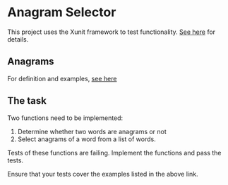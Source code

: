 # Anagram Selector

This project uses the Xunit framework to test functionality.
[See here](https://docs.microsoft.com/en-us/dotnet/core/testing/unit-testing-with-dotnet-test)
for details.

## Anagrams

For definition and examples, [see here](https://en.wikipedia.org/wiki/Anagram)

## The task

Two functions need to be implemented:

1. Determine whether two words are anagrams or not
1. Select anagrams of a word from a list of words.

Tests of these functions are failing. Implement the functions and pass the tests.

Ensure that your tests cover the examples listed in the above link.
